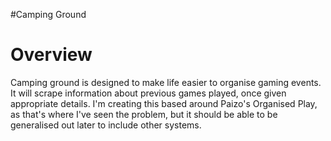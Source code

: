 #Camping Ground 

# Overview
Camping ground is designed to make life easier to organise gaming events. It
will scrape information about previous games played, once given appropriate
details. 
I'm creating this based around Paizo's Organised Play, as that's where I've seen
the problem, but it should be able to be generalised out later to include other
systems.

